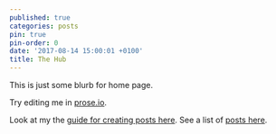 ```yaml
---
published: true
categories: posts
pin: true
pin-order: 0
date: '2017-08-14 15:00:01 +0100'
title: The Hub
---
```


This is just some blurb for home page.

Try editing me in [prose.io](http://prose.io).

Look at my the [guide for creating posts here](https://sketchabelle.github.io/blog/posts/2017/08/14/Blogging.html). See a list of [posts here](https://sketchabelle.github.io/blog/).

